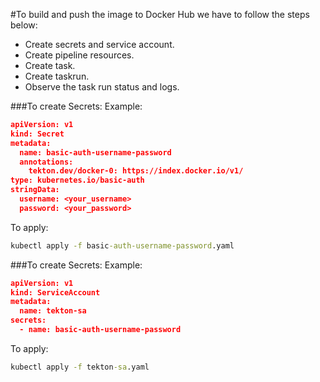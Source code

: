 #To build and push the image to Docker Hub we have to follow the steps below:
- Create secrets and service account.
- Create pipeline resources.
- Create task.
- Create taskrun.
- Observe the task run status and logs.

###To create Secrets:
Example:
```json
apiVersion: v1
kind: Secret
metadata:
  name: basic-auth-username-password
  annotations:
    tekton.dev/docker-0: https://index.docker.io/v1/
type: kubernetes.io/basic-auth
stringData:
  username: <your_username>
  password: <your_password>
```
To apply:
```cmd
kubectl apply -f basic-auth-username-password.yaml
```

###To create Secrets:
Example:
```json
apiVersion: v1
kind: ServiceAccount
metadata:
  name: tekton-sa
secrets:
  - name: basic-auth-username-password
```
To apply:
```cmd
kubectl apply -f tekton-sa.yaml
```